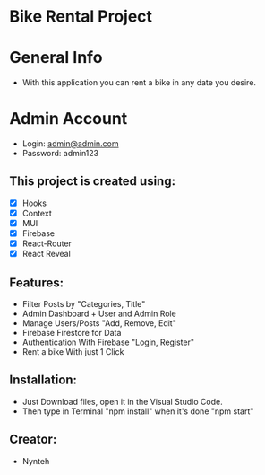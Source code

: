 # Bike Rental Project

# General Info

- With this application you can rent a bike in any date you desire.

# Admin Account
- Login: admin@admin.com
- Password: admin123

## This project is created using:
- [x] Hooks
- [x] Context
- [x] MUI
- [x] Firebase
- [x] React-Router
- [x] React Reveal

## Features:
- Filter Posts by "Categories, Title"
- Admin Dashboard + User and Admin Role
- Manage Users/Posts "Add, Remove, Edit"
- Firebase Firestore for Data
- Authentication With Firebase "Login, Register"
- Rent a bike With just 1 Click


## Installation:

- Just Download files, open it in the Visual Studio Code.
- Then type in Terminal "npm install" when it's done "npm start"

## Creator:

- Nynteh